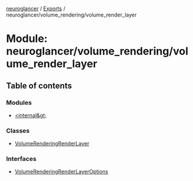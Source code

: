 [neuroglancer](../README.md) / [Exports](../modules.md) / neuroglancer/volume\_rendering/volume\_render\_layer

# Module: neuroglancer/volume\_rendering/volume\_render\_layer

## Table of contents

### Modules

- [&lt;internal\&gt;](neuroglancer_volume_rendering_volume_render_layer._internal_.md)

### Classes

- [VolumeRenderingRenderLayer](../classes/neuroglancer_volume_rendering_volume_render_layer.VolumeRenderingRenderLayer.md)

### Interfaces

- [VolumeRenderingRenderLayerOptions](../interfaces/neuroglancer_volume_rendering_volume_render_layer.VolumeRenderingRenderLayerOptions.md)
